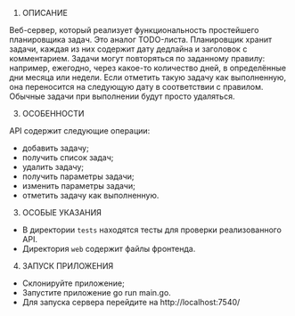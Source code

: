 1. ОПИСАНИЕ
   
Веб-сервер, который реализует функциональность простейшего планировщика задач. Это аналог TODO-листа. 
Планировщик хранит задачи, каждая из них содержит дату дедлайна и заголовок с комментарием. Задачи могут повторяться по заданному правилу: например, ежегодно, через какое-то количество дней, в определённые дни месяца или недели. Если отметить такую задачу как выполненную, она переносится на следующую дату в соответствии с правилом. Обычные задачи при выполнении будут просто удаляться. 

3. ОСОБЕННОСТИ
   
API содержит следующие операции:
- добавить задачу;
- получить список задач;
- удалить задачу;
- получить параметры задачи;
- изменить параметры задачи;
- отметить задачу как выполненную.

3. ОСОБЫЕ УКАЗАНИЯ
   
- В директории `tests` находятся тесты для проверки реализованного API.
- Директория `web` содержит файлы фронтенда.

4. ЗАПУСК ПРИЛОЖЕНИЯ
   
- Склонируйте приложение;
- Запустите приложение go run main.go.
- Для запуска сервера перейдите на http://localhost:7540/
